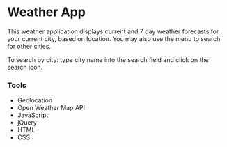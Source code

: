 # Weather App
This weather application displays current and 7 day weather forecasts for your current city, based on location. You may also use the menu to search for other cities.

To search by city: type city name into the search field and click on the search icon.

### Tools
* Geolocation
* Open Weather Map API
* JavaScript
* jQuery
* HTML
* CSS
